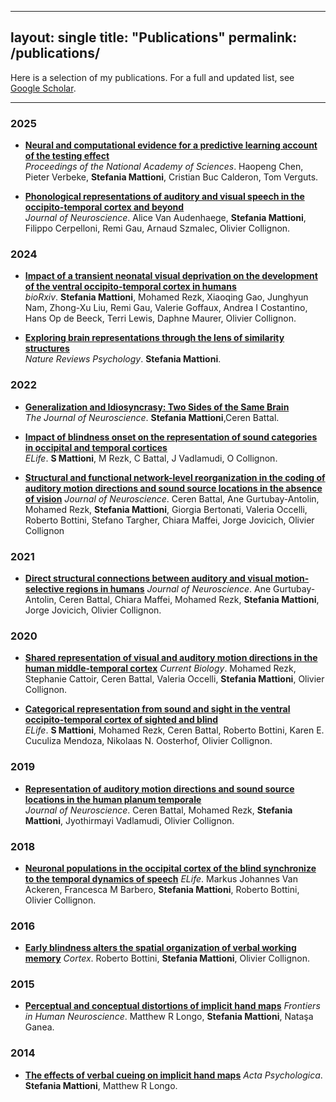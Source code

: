 
---
layout: single
title: "Publications"
permalink: /publications/
---

Here is a selection of my publications. For a full and updated list, see [Google Scholar](https://scholar.google.com/citations?user=YOURID).

---
### 2025
- **[Neural and computational evidence for a predictive learning account of the testing effect](https://www.pnas.org/doi/abs/10.1073/pnas.2506530122)**  
  *Proceedings of the National Academy of Sciences*. Haopeng Chen, Pieter Verbeke, **Stefania Mattioni**, Cristian Buc Calderon, Tom Verguts.

- **[Phonological representations of auditory and visual speech in the occipito-temporal cortex and beyond](https://www.jneurosci.org/content/jneuro/45/26/e1415242025.full.pdf?casa_token=MYIIgC1dv98AAAAA:mJC_hmsF-W53NCUU5YG-t0M149ig5iabYGpRjKqMt-w2poWyJg8gszdlWGetthInb8L8GDXGmYrq9Bn4)**  
  *Journal of Neuroscience*. Alice Van Audenhaege, **Stefania Mattioni**, Filippo Cerpelloni, Remi Gau, Arnaud Szmalec, Olivier Collignon.

### 2024
- **[Impact of a transient neonatal visual deprivation on the development of the ventral occipito-temporal cortex in humans](https://www.biorxiv.org/content/10.1101/2024.11.30.625697v1.abstract)**  
  *bioRxiv*. **Stefania Mattioni**, Mohamed Rezk, Xiaoqing Gao, Junghyun Nam, Zhong-Xu Liu, Remi Gau, Valerie Goffaux, Andrea I Costantino, Hans Op de Beeck, Terri Lewis, Daphne Maurer, Olivier Collignon.

- **[Exploring brain representations through the lens of similarity structures]([https://doi.org/XXXX](https://www.nature.com/articles/s44159-024-00335-8))**  
  *Nature Reviews Psychology*. **Stefania Mattioni**.

### 2022
- **[Generalization and Idiosyncrasy: Two Sides of the Same Brain](https://www.jneurosci.org/content/jneuro/42/47/8755.full.pdf)**  
  *The Journal of Neuroscience*. **Stefania Mattioni**,Ceren Battal.

- **[Impact of blindness onset on the representation of sound categories in occipital and temporal cortices](https://elifesciences.org/articles/79370)**  
  *ELife*. **S Mattioni**, M Rezk, C Battal, J Vadlamudi, O Collignon.

- **[Structural and functional network-level reorganization in the coding of auditory motion directions and sound source locations in the absence of vision](https://www.jneurosci.org/content/jneuro/42/47/8755.full.pdf)**
 *Journal of Neuroscience*. Ceren Battal, Ane Gurtubay-Antolin, Mohamed Rezk, **Stefania Mattioni**, Giorgia Bertonati, Valeria Occelli, Roberto Bottini, Stefano Targher, Chiara Maffei, Jorge Jovicich, Olivier Collignon

### 2021
- **[Direct structural connections between auditory and visual motion-selective regions in humans](https://www.jneurosci.org/content/41/11/2393.abstract)**
 *Journal of Neuroscience*. Ane Gurtubay-Antolin, Ceren Battal, Chiara Maffei, Mohamed Rezk, **Stefania Mattioni**, Jorge Jovicich, Olivier Collignon.

### 2020
- **[Shared representation of visual and auditory motion directions in the human middle-temporal cortex](https://www.cell.com/current-biology/fulltext/S0960-9822(20)30553-4)**
 *Current Biology*. Mohamed Rezk, Stephanie Cattoir, Ceren Battal, Valeria Occelli, **Stefania Mattioni**, Olivier Collignon.

- **[Categorical representation from sound and sight in the ventral occipito-temporal cortex of sighted and blind](https://elifesciences.org/articles/50732)**  
  *ELife*. **S Mattioni**, Mohamed Rezk, Ceren Battal, Roberto Bottini, Karen E. Cuculiza Mendoza, Nikolaas N. Oosterhof, Olivier Collignon.

### 2019
- **[Representation of auditory motion directions and sound source locations in the human planum temporale](https://www.jneurosci.org/content/39/12/2208.abstract)**  
  *Journal of Neuroscience*. Ceren Battal, Mohamed Rezk, **Stefania Mattioni**, Jyothirmayi Vadlamudi, Olivier Collignon.

### 2018
- **[Neuronal populations in the occipital cortex of the blind synchronize to the temporal dynamics of speech](https://elifesciences.org/articles/31640)**
  *ELife*. Markus Johannes Van Ackeren, Francesca M Barbero, **Stefania Mattioni**, Roberto Bottini, Olivier Collignon.

### 2016
- **[Early blindness alters the spatial organization of verbal working memory](https://www.sciencedirect.com/science/article/abs/pii/S0010945216302283)**
  *Cortex*. Roberto Bottini, **Stefania Mattioni**, Olivier Collignon.

### 2015
- **[Perceptual and conceptual distortions of implicit hand maps](https://www.frontiersin.org/journals/human-neuroscience/articles/10.3389/fnhum.2015.00656/full)**
  *Frontiers in Human Neuroscience*. Matthew R Longo, **Stefania Mattioni**, Nataşa Ganea.

### 2014
- **[The effects of verbal cueing on implicit hand maps](https://www.sciencedirect.com/science/article/abs/pii/S0001691814002157)**
  *Acta Psychologica*. **Stefania Mattioni**, Matthew R Longo.
